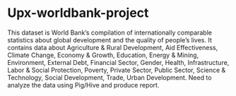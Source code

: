 # Upx-worldbank-project
This dataset is World Bank’s compilation of internationally comparable statistics about global development and the quality of people’s lives. It contains data about Agriculture &amp; Rural Development, Aid Effectiveness, Climate Change, Economy &amp; Growth, Education, Energy &amp; Mining, Environment, External Debt, Financial Sector, Gender, Health, Infrastructure, Labor &amp; Social Protection, Poverty, Private Sector, Public Sector, Science &amp; Technology, Social Development, Trade, Urban Development. Need to analyze the data using Pig/Hive and produce report.
